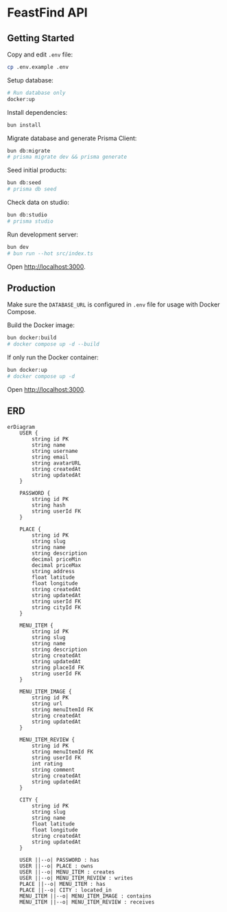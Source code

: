 # FeastFind API

## Getting Started

Copy and edit `.env` file:

```sh
cp .env.example .env
```

Setup database:

```sh
# Run database only
docker:up
```

Install dependencies:

```sh
bun install
```

Migrate database and generate Prisma Client:

```sh
bun db:migrate
# prisma migrate dev && prisma generate
```

Seed initial products:

```sh
bun db:seed
# prisma db seed
```

Check data on studio:

```sh
bun db:studio
# prisma studio
```

Run development server:

```sh
bun dev
# bun run --hot src/index.ts
```

Open <http://localhost:3000>.

## Production

Make sure the `DATABASE_URL` is configured in `.env` file for usage with Docker Compose.

Build the Docker image:

```sh
bun docker:build
# docker compose up -d --build
```

If only run the Docker container:

```sh
bun docker:up
# docker compose up -d
```

Open <http://localhost:3000>.

## ERD

```mermaid
erDiagram
    USER {
        string id PK
        string name
        string username
        string email
        string avatarURL
        string createdAt
        string updatedAt
    }

    PASSWORD {
        string id PK
        string hash
        string userId FK
    }

    PLACE {
        string id PK
        string slug
        string name
        string description
        decimal priceMin
        decimal priceMax
        string address
        float latitude
        float longitude
        string createdAt
        string updatedAt
        string userId FK
        string cityId FK
    }

    MENU_ITEM {
        string id PK
        string slug
        string name
        string description
        string createdAt
        string updatedAt
        string placeId FK
        string userId FK
    }

    MENU_ITEM_IMAGE {
        string id PK
        string url
        string menuItemId FK
        string createdAt
        string updatedAt
    }

    MENU_ITEM_REVIEW {
        string id PK
        string menuItemId FK
        string userId FK
        int rating
        string comment
        string createdAt
        string updatedAt
    }

    CITY {
        string id PK
        string slug
        string name
        float latitude
        float longitude
        string createdAt
        string updatedAt
    }

    USER ||--o| PASSWORD : has
    USER ||--o| PLACE : owns
    USER ||--o| MENU_ITEM : creates
    USER ||--o| MENU_ITEM_REVIEW : writes
    PLACE ||--o| MENU_ITEM : has
    PLACE ||--o| CITY : located_in
    MENU_ITEM ||--o| MENU_ITEM_IMAGE : contains
    MENU_ITEM ||--o| MENU_ITEM_REVIEW : receives
```
